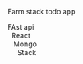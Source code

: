 Farm stack todo app

FAst api<br>
&nbsp;&nbsp;React<br>
&nbsp;&nbsp;&nbsp;Mongo<br>
&nbsp;&nbsp;&nbsp;&nbsp;&nbsp;Stack